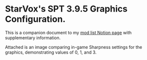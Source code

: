 # StarVox's SPT 3.9.5 Graphics Configuration.  
This is a companion document to my [mod list Notion page](https://shorturl.at/YkjIY) with supplementary information.  

Attached is an image comparing in-game Sharpness settings for the graphics, demonstrating values of 0, 1, and 3.
